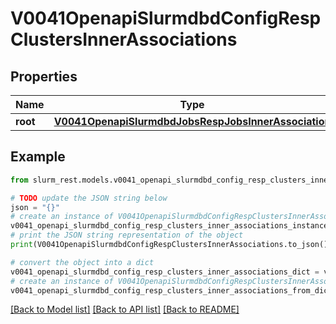 # V0041OpenapiSlurmdbdConfigRespClustersInnerAssociations


## Properties

Name | Type | Description | Notes
------------ | ------------- | ------------- | -------------
**root** | [**V0041OpenapiSlurmdbdJobsRespJobsInnerAssociation**](V0041OpenapiSlurmdbdJobsRespJobsInnerAssociation.md) |  | [optional] 

## Example

```python
from slurm_rest.models.v0041_openapi_slurmdbd_config_resp_clusters_inner_associations import V0041OpenapiSlurmdbdConfigRespClustersInnerAssociations

# TODO update the JSON string below
json = "{}"
# create an instance of V0041OpenapiSlurmdbdConfigRespClustersInnerAssociations from a JSON string
v0041_openapi_slurmdbd_config_resp_clusters_inner_associations_instance = V0041OpenapiSlurmdbdConfigRespClustersInnerAssociations.from_json(json)
# print the JSON string representation of the object
print(V0041OpenapiSlurmdbdConfigRespClustersInnerAssociations.to_json())

# convert the object into a dict
v0041_openapi_slurmdbd_config_resp_clusters_inner_associations_dict = v0041_openapi_slurmdbd_config_resp_clusters_inner_associations_instance.to_dict()
# create an instance of V0041OpenapiSlurmdbdConfigRespClustersInnerAssociations from a dict
v0041_openapi_slurmdbd_config_resp_clusters_inner_associations_from_dict = V0041OpenapiSlurmdbdConfigRespClustersInnerAssociations.from_dict(v0041_openapi_slurmdbd_config_resp_clusters_inner_associations_dict)
```
[[Back to Model list]](../README.md#documentation-for-models) [[Back to API list]](../README.md#documentation-for-api-endpoints) [[Back to README]](../README.md)


